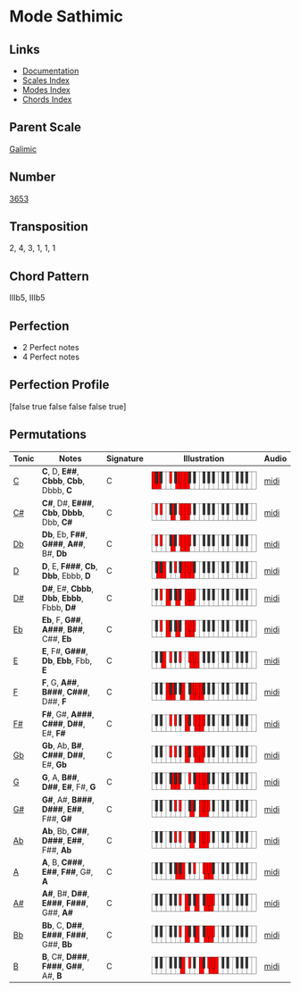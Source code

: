 # Mode Sathimic

## Links

- [Documentation](README.md)
- [Scales Index](Scales.md)
- [Modes Index](Modes.md)
- [Chords Index](Chords.md)

## Parent Scale

[Galimic](ScaleGalimic.md)

## Number

[3653](https://ianring.com/musictheory/scales/3653)

## Transposition

2, 4, 3, 1, 1, 1

## Chord Pattern

IIIb5, IIIb5

## Perfection

- 2 Perfect notes
- 4 Perfect notes

## Perfection Profile

[false true false false false true]

## Permutations

| Tonic | Notes | Signature | Illustration | Audio |
|-------|-------|-----------|--------------|-------|
| [C](ModeCNaturalSathimic.md) | **C**, D, **E##**, **Cbbb**, **Cbb**, Dbbb, **C** | C | ![CNaturalSathimic](ModeCNaturalSathimic.png) | [midi](https://github.com/edipermadi/music/blob/main/docs/ModeCNaturalSathimic.mid?raw=true) |
| [C#](ModeCSharpSathimic.md) | **C#**, D#, **E###**, **Cbb**, **Dbbb**, Dbb, **C#** | C | ![CSharpSathimic](ModeCSharpSathimic.png) | [midi](https://github.com/edipermadi/music/blob/main/docs/ModeCSharpSathimic.mid?raw=true) |
| [Db](ModeDFlatSathimic.md) | **Db**, Eb, **F##**, **G###**, **A##**, B#, **Db** | C | ![DFlatSathimic](ModeDFlatSathimic.png) | [midi](https://github.com/edipermadi/music/blob/main/docs/ModeDFlatSathimic.mid?raw=true) |
| [D](ModeDNaturalSathimic.md) | **D**, E, **F###**, **Cb**, **Dbb**, Ebbb, **D** | C | ![DNaturalSathimic](ModeDNaturalSathimic.png) | [midi](https://github.com/edipermadi/music/blob/main/docs/ModeDNaturalSathimic.mid?raw=true) |
| [D#](ModeDSharpSathimic.md) | **D#**, E#, **Cbbb**, **Dbb**, **Ebbb**, Fbbb, **D#** | C | ![DSharpSathimic](ModeDSharpSathimic.png) | [midi](https://github.com/edipermadi/music/blob/main/docs/ModeDSharpSathimic.mid?raw=true) |
| [Eb](ModeEFlatSathimic.md) | **Eb**, F, **G##**, **A###**, **B##**, C##, **Eb** | C | ![EFlatSathimic](ModeEFlatSathimic.png) | [midi](https://github.com/edipermadi/music/blob/main/docs/ModeEFlatSathimic.mid?raw=true) |
| [E](ModeENaturalSathimic.md) | **E**, F#, **G###**, **Db**, **Ebb**, Fbb, **E** | C | ![ENaturalSathimic](ModeENaturalSathimic.png) | [midi](https://github.com/edipermadi/music/blob/main/docs/ModeENaturalSathimic.mid?raw=true) |
| [F](ModeFNaturalSathimic.md) | **F**, G, **A##**, **B###**, **C###**, D##, **F** | C | ![FNaturalSathimic](ModeFNaturalSathimic.png) | [midi](https://github.com/edipermadi/music/blob/main/docs/ModeFNaturalSathimic.mid?raw=true) |
| [F#](ModeFSharpSathimic.md) | **F#**, G#, **A###**, **C###**, **D##**, E#, **F#** | C | ![FSharpSathimic](ModeFSharpSathimic.png) | [midi](https://github.com/edipermadi/music/blob/main/docs/ModeFSharpSathimic.mid?raw=true) |
| [Gb](ModeGFlatSathimic.md) | **Gb**, Ab, **B#**, **C###**, **D##**, E#, **Gb** | C | ![GFlatSathimic](ModeGFlatSathimic.png) | [midi](https://github.com/edipermadi/music/blob/main/docs/ModeGFlatSathimic.mid?raw=true) |
| [G](ModeGNaturalSathimic.md) | **G**, A, **B##**, **D##**, **E#**, F#, **G** | C | ![GNaturalSathimic](ModeGNaturalSathimic.png) | [midi](https://github.com/edipermadi/music/blob/main/docs/ModeGNaturalSathimic.mid?raw=true) |
| [G#](ModeGSharpSathimic.md) | **G#**, A#, **B###**, **D###**, **E##**, F##, **G#** | C | ![GSharpSathimic](ModeGSharpSathimic.png) | [midi](https://github.com/edipermadi/music/blob/main/docs/ModeGSharpSathimic.mid?raw=true) |
| [Ab](ModeAFlatSathimic.md) | **Ab**, Bb, **C##**, **D###**, **E##**, F##, **Ab** | C | ![AFlatSathimic](ModeAFlatSathimic.png) | [midi](https://github.com/edipermadi/music/blob/main/docs/ModeAFlatSathimic.mid?raw=true) |
| [A](ModeANaturalSathimic.md) | **A**, B, **C###**, **E##**, **F##**, G#, **A** | C | ![ANaturalSathimic](ModeANaturalSathimic.png) | [midi](https://github.com/edipermadi/music/blob/main/docs/ModeANaturalSathimic.mid?raw=true) |
| [A#](ModeASharpSathimic.md) | **A#**, B#, **D##**, **E###**, **F###**, G##, **A#** | C | ![ASharpSathimic](ModeASharpSathimic.png) | [midi](https://github.com/edipermadi/music/blob/main/docs/ModeASharpSathimic.mid?raw=true) |
| [Bb](ModeBFlatSathimic.md) | **Bb**, C, **D##**, **E###**, **F###**, G##, **Bb** | C | ![BFlatSathimic](ModeBFlatSathimic.png) | [midi](https://github.com/edipermadi/music/blob/main/docs/ModeBFlatSathimic.mid?raw=true) |
| [B](ModeBNaturalSathimic.md) | **B**, C#, **D###**, **F###**, **G##**, A#, **B** | C | ![BNaturalSathimic](ModeBNaturalSathimic.png) | [midi](https://github.com/edipermadi/music/blob/main/docs/ModeBNaturalSathimic.mid?raw=true) |

